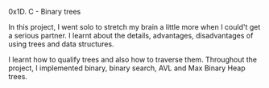 0x1D. C - Binary trees

In this project, I went solo to stretch my brain a little more when I could't get a serious partner. I learnt  about the details, advantages, disadvantages of using  trees and data structures.

I learnt how to qualify trees and also how to traverse them. Throughout the project, I implemented binary, binary search, AVL and Max Binary Heap trees.
